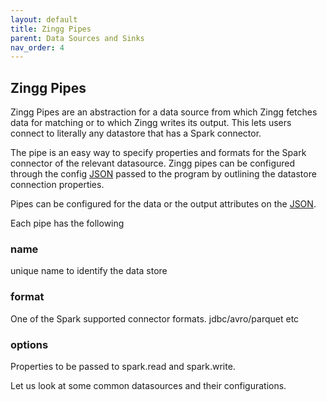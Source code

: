 ```yaml
---
layout: default
title: Zingg Pipes
parent: Data Sources and Sinks
nav_order: 4
---
```

## Zingg Pipes

Zingg Pipes are an abstraction for a data source from which Zingg fetches data for matching or to which Zingg writes its output. This lets users connect to literally any datastore that has a Spark connector.

The pipe is an easy way to specify properties and formats for the Spark connector of the relevant datasource. Zingg pipes can be configured through the config [JSON](../../setup/configuration.md) passed to the program by outlining the datastore connection properties. 

Pipes can be configured for the data or the output attributes on the [JSON](../../setup/configuration.md). 

Each pipe has the following

### name

unique name to identify the data store

### format

One of the Spark supported connector formats. jdbc/avro/parquet etc

### options

Properties to be passed to spark.read and spark.write.

Let us look at some common datasources and their configurations. 






